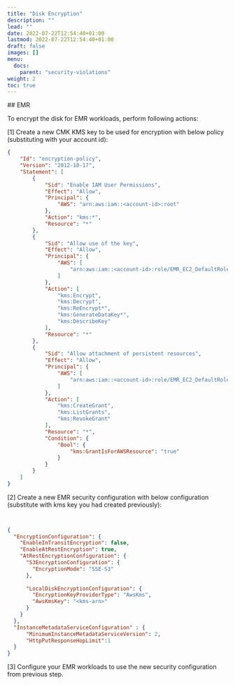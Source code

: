 ```yaml
---
title: "Disk Encryption"
description: ""
lead: ""
date: 2022-07-22T12:54:40+01:00
lastmod: 2022-07-22T12:54:40+01:00
draft: false
images: []
menu: 
  docs:
    parent: "security-violations"
weight: 2
toc: true
---
```


## EMR

To encrypt the disk for EMR workloads, perform following actions:

[1] Create a new CMK KMS key to be used for encryption with below policy (substituting with your account id):

```json
{
    "Id": "encryption-policy",
    "Version": "2012-10-17",
    "Statement": [
        {
            "Sid": "Enable IAM User Permissions",
            "Effect": "Allow",
            "Principal": {
                "AWS": "arn:aws:iam::<account-id>:root"
            },
            "Action": "kms:*",
            "Resource": "*"
        },
        {
            "Sid": "Allow use of the key",
            "Effect": "Allow",
            "Principal": {
                "AWS": [
                    "arn:aws:iam::<account-id>:role/EMR_EC2_DefaultRole"
                ]
            },
            "Action": [
                "kms:Encrypt",
                "kms:Decrypt",
                "kms:ReEncrypt*",
                "kms:GenerateDataKey*",
                "kms:DescribeKey"
            ],
            "Resource": "*"
        },
        {
            "Sid": "Allow attachment of persistent resources",
            "Effect": "Allow",
            "Principal": {
                "AWS": [
                    "arn:aws:iam::<account-id>:role/EMR_EC2_DefaultRole"
                ]
            },
            "Action": [
                "kms:CreateGrant",
                "kms:ListGrants",
                "kms:RevokeGrant"
            ],
            "Resource": "*",
            "Condition": {
                "Bool": {
                    "kms:GrantIsForAWSResource": "true"
                }
            }
        }
    ]
}
```

[2] Create a new EMR security configuration with below configuration (substitute with kms key you had created previously):

```json

   
{
  "EncryptionConfiguration": {
    "EnableInTransitEncryption": false,
    "EnableAtRestEncryption": true,
    "AtRestEncryptionConfiguration": {
      "S3EncryptionConfiguration": {
        "EncryptionMode": "SSE-S3"
      },
      
      "LocalDiskEncryptionConfiguration": {
        "EncryptionKeyProviderType": "AwsKms",
        "AwsKmsKey": "<kms-arn>"
      }
    }
  }, 
  "InstanceMetadataServiceConfiguration" : {
      "MinimumInstanceMetadataServiceVersion": 2,
      "HttpPutResponseHopLimit":1
  }
}
```

[3] Configure your EMR workloads to use the new security configuration from previous step.
